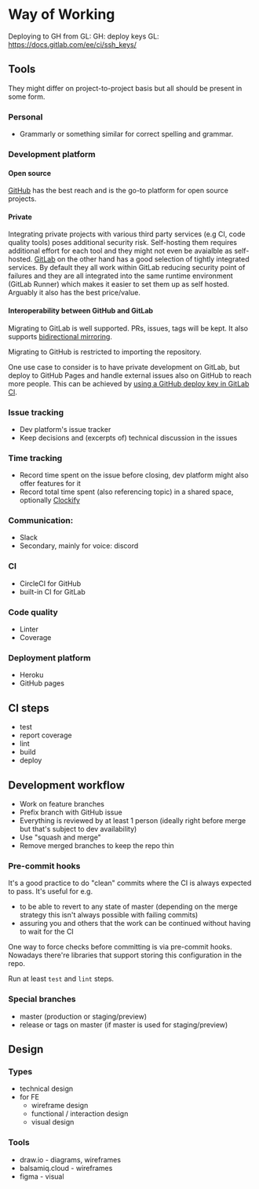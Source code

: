 # Way of Working

Deploying to GH from GL:
GH: deploy keys
GL: https://docs.gitlab.com/ee/ci/ssh_keys/

## Tools

They might differ on project-to-project basis but all should be present in some form.

### Personal
- Grammarly or something similar for correct spelling and grammar.

### Development platform

#### Open source

[GitHub](https://github.com/) has the best reach and is the go-to platform for open source projects.

#### Private

Integrating private projects with various third party services (e.g CI, code quality tools) poses additional security risk. Self-hosting them requires additional effort for each tool and they might not even be avaialble as self-hosted. [GitLab](https://gitlab.com/) on the other hand has a good selection of tightly integrated services. By default they all work within GitLab reducing security point of failures and they are all integrated into the same runtime environment (GitLab Runner) which makes it easier to set them up as self hosted. Arguably it also has the best price/value.

#### Interoperability between GitHub and GitLab

Migrating to GitLab is well supported. PRs, issues, tags will be kept. It also supports [bidirectional mirroring](https://docs.gitlab.com/ee/workflow/repository_mirroring.html).

Migrating to GitHub is restricted to importing the repository.

One use case to consider is to have private development on GitLab, but deploy to GitHub Pages and handle external issues also on GitHub to reach more people. This can be achieved by [using a GitHub deploy key in GitLab CI](https://docs.gitlab.com/ee/ci/ssh_keys/).

### Issue tracking
- Dev platform's issue tracker
- Keep decisions and (excerpts of) technical discussion in the issues

### Time tracking
- Record time spent on the issue before closing, dev platform might also offer features for it
- Record total time spent (also referencing topic) in a shared space, optionally [Clockify](https://clockify.me/)

### Communication:
- Slack
- Secondary, mainly for voice: discord

### CI
- CircleCI for GitHub
- built-in CI for GitLab

### Code quality
- Linter
- Coverage

### Deployment platform
- Heroku
- GitHub pages

## CI steps

- test
- report coverage
- lint
- build
- deploy

## Development workflow

- Work on feature branches
- Prefix branch with GitHub issue
- Everything is reviewed by at least 1 person (ideally right before merge but that's subject to dev availability)
- Use "squash and merge"
- Remove merged branches to keep the repo thin

### Pre-commit hooks

It's a good practice to do "clean" commits where the CI is always expected to pass. It's useful for e.g.
- to be able to revert to any state of master (depending on the merge strategy this isn't always possible with failing commits)
- assuring you and others that the work can be continued without having to wait for the CI

One way to force checks before committing is via pre-commit hooks. Nowadays there're libraries that support storing this configuration in the repo.

Run at least `test` and `lint` steps.

### Special branches

- master (production or staging/preview)
- release or tags on master (if master is used for staging/preview)

## Design

### Types

- technical design
- for FE
  - wireframe design
  - functional / interaction design
  - visual design

### Tools

- draw.io - diagrams, wireframes
- balsamiq.cloud - wireframes
- figma - visual
